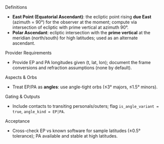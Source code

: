 <!-- >>> AUTO-GEN BEGIN: East Point & Polar Ascendant v1.0 (instructions) -->
Definitions
- **East Point (Equatorial Ascendant)**: the ecliptic point rising **due East** (azimuth = 90°) for the observer at the moment; compute via intersection of ecliptic with prime vertical at azimuth 90°.
- **Polar Ascendant**: ecliptic intersection with the **prime vertical** at the meridian (north/south) for high latitudes; used as an alternate ascendant.

Provider Requirements
- Provide EP and PA longitudes given (t, lat, lon); document the frame conversions and refraction assumptions (none by default).

Aspects & Orbs
- Treat EP/PA as **angles**: use angle-tight orbs (≤3° majors, ≤1.5° minors).

Gating & Outputs
- Include contacts to transiting personals/outers; flag `is_angle_variant = true`, `angle_kind = EP|PA`.

Acceptance
- Cross-check EP vs known software for sample latitudes (±0.5° tolerance); PA available and stable at high latitudes.
<!-- >>> AUTO-GEN END: East Point & Polar Ascendant v1.0 (instructions) -->
